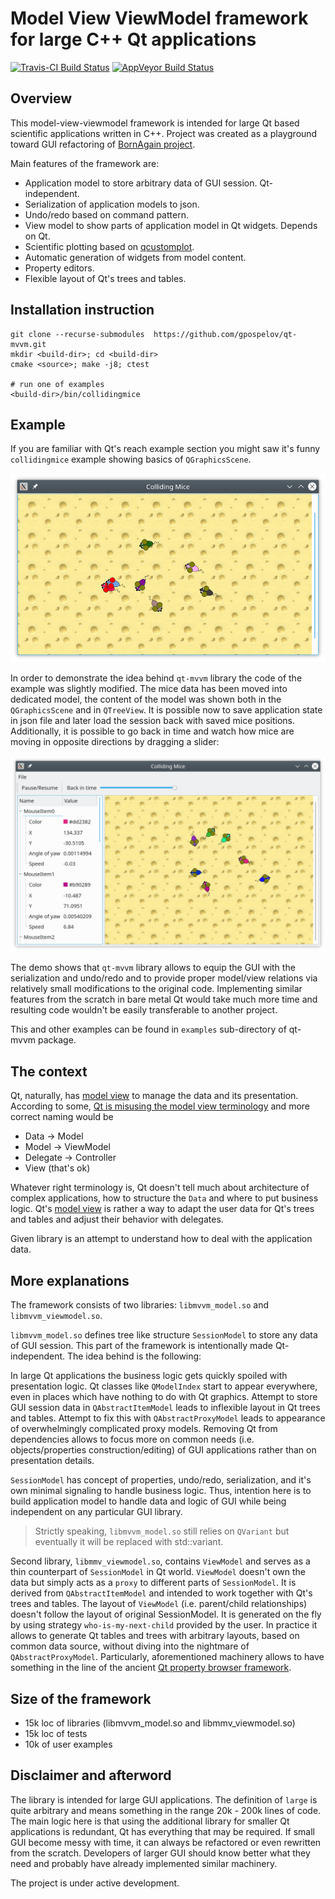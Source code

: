 # Model View ViewModel framework for large C++ Qt applications

[![Travis-CI Build Status](https://travis-ci.org/gpospelov/qt-mvvm.svg?branch=master)](https://travis-ci.org/gpospelov/qt-mvvm)
[![AppVeyor Build Status](https://ci.appveyor.com/api/projects/status/github/gpospelov/qt-mvvm?branch=master&svg=true)](https://ci.appveyor.com/project/gpospelov/qt-mvvm)

## Overview

This model-view-viewmodel framework is intended for large Qt based 
scientific applications written in C++.
Project was created as a playground toward GUI refactoring
of [BornAgain project](https://www.bornagainproject.org).

Main features of the framework are:

+ Application model to store arbitrary data of GUI session. Qt-independent.
+ Serialization of application models to json.
+ Undo/redo based on command pattern.
+ View model to show parts of application model in Qt widgets. Depends on Qt.
+ Scientific plotting based on [qcustomplot](https://www.qcustomplot.com/).
+ Automatic generation of widgets from model content.
+ Property editors.
+ Flexible layout of Qt's trees and tables.

## Installation instruction

```
git clone --recurse-submodules  https://github.com/gpospelov/qt-mvvm.git
mkdir <build-dir>; cd <build-dir>
cmake <source>; make -j8; ctest

# run one of examples
<build-dir>/bin/collidingmice
```

## Example

If you are familiar with Qt's reach example section you might
saw it's funny `collidingmice` example showing basics of
`QGraphicsScene`.

![alt text](doc/colliding-mice-before.png)

In order to demonstrate the idea behind `qt-mvvm` library the code of the example
was slightly modified. The mice data has been moved into dedicated model,
the content of the model was shown both in the `QGraphicsScene` and in 
`QTreeView`. It is possible now to save application state in json file and later 
load the session back with saved mice positions. Additionally, it is possible
to go back in time  and watch how mice are moving in opposite directions
by dragging a slider:

![alt text](doc/colliding-mice-after.png)

The demo shows that `qt-mvvm` library allows 
to equip the GUI with the serialization and undo/redo and to provide proper 
model/view relations via relatively small modifications to the original code.
Implementing similar features from the scratch in bare metal Qt would take
much more time and resulting code wouldn't be easily transferable to another project.

This and other examples can be found in `examples` sub-directory of qt-mvvm package.

## The context

Qt, naturally, has [model view](https://doc.qt.io/qt-5/model-view-programming.html)
to manage the data and its presentation.
According to some, [Qt is misusing the model view terminology](https://stackoverflow.com/questions/5543198/why-qt-is-misusing-model-view-terminology)
and more correct naming would be

+ Data -> Model
+ Model -> ViewModel
+ Delegate -> Controller
+ View (that's ok)

Whatever right terminology is, Qt doesn't tell much about architecture of
complex applications, how to structure the `Data` and where to put business logic.
Qt's [model view](https://doc.qt.io/qt-5/model-view-programming.html) is rather a way to adapt the user
data for Qt's trees and tables and adjust their behavior with delegates.

Given library is an attempt to understand how to deal with the application data.

## More explanations

The framework consists of two libraries: `libmvvm_model.so` and `libmvvm_viewmodel.so`.

`libmvvm_model.so` defines tree like structure `SessionModel` to store
any data of GUI session. This part of the framework 
is intentionally made Qt-independent. The idea behind is the following:

In large Qt applications the business logic gets quickly spoiled with presentation
logic. Qt classes like `QModelIndex` start to appear everywhere,
even in places which have nothing to do with Qt graphics. Attempt to store GUI
session data in `QAbstractItemModel` leads to inflexible layout in Qt trees and tables. Attempt to fix this with `QAbstractProxyModel` leads to appearance of
overwhelmingly complicated proxy models. Removing Qt from dependencies allows
to focus more on common needs (i.e. objects/properties construction/editing) of GUI applications rather than on presentation details.

`SessionModel` has concept of properties, undo/redo,
serialization, and it's own minimal signaling to handle business logic.
Thus, intention here is to build application model to handle data and logic of GUI  while being independent on any particular GUI library.

> Strictly speaking, `libmvvm_model.so` still relies on `QVariant` but eventually it will be replaced with std::variant.

Second library, `libmmv_viewmodel.so`, contains `ViewModel` and serves
as a thin counterpart of `SessionModel` in Qt world.
`ViewModel` doesn't own the data but simply acts
as a `proxy` to different parts of `SessionModel`.
It is derived from `QAbstractItemModel` and intended to work together with Qt's trees and tables. The layout of `ViewModel` (i.e. parent/child relationships) doesn't follow the layout of original SessionModel. It is generated on the fly
by using strategy `who-is-my-next-child` provided
by the user. In practice it allows to generate Qt tables and trees with arbitrary layouts, based on common data source, without diving into the nightmare of
`QAbstractProxyModel`.
Particularly, aforementioned machinery allows to have something in the line of the ancient [Qt property browser framework](https://doc.qt.io/archives/qq/qq18-propertybrowser.html). 


## Size of the framework

+ 15k loc of libraries (libmvvm_model.so and libmmv_viewmodel.so)
+ 15k loc of tests
+ 10k of user examples

## Disclaimer and afterword

The library is intended for large GUI applications.
The definition of `large` is quite arbitrary and means something 
in the range 20k - 200k lines of code. 
The main logic here is that using the additional library for smaller Qt applications 
is redundant, Qt has everything that may be required. If small GUI become
messy with time, it can always be refactored or even rewritten from the scratch.
Developers of larger GUI should know better what they need and probably 
have already implemented similar machinery.

The project is under active development.
